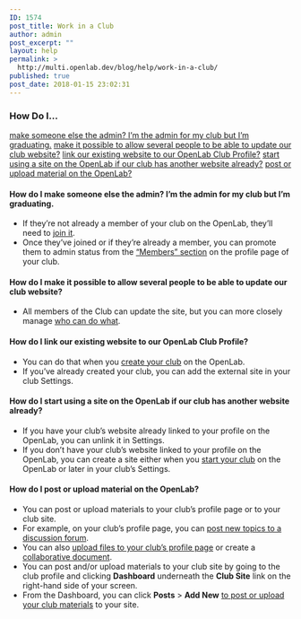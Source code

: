 ```yaml
---
ID: 1574
post_title: Work in a Club
author: admin
post_excerpt: ""
layout: help
permalink: >
  http://multi.openlab.dev/blog/help/work-in-a-club/
published: true
post_date: 2018-01-15 23:02:31
---
```

<h3>How Do I…</h3>
<a href="https://openlab.citytech.cuny.edu/blog/help/work-in-a-club/#changeadmins">make someone else the admin? I’m the admin for my club but I’m graduating.</a>
<a href="https://openlab.citytech.cuny.edu/blog/help/work-in-a-club/#multipleadmins">make it possible to allow several people to be able to update our club website?</a>
<a href="https://openlab.citytech.cuny.edu/blog/help/work-in-a-club/#linksite">link our existing website to our OpenLab Club Profile?</a>
<a href="https://openlab.citytech.cuny.edu/blog/help/work-in-a-club/#newsite">start using a site on the OpenLab if our club has another website already?</a>
<a href="https://openlab.citytech.cuny.edu/blog/help/work-in-a-club/#post">post or upload material on the OpenLab?</a><a name="changeadmins"></a>
<h4>How do I make someone else the admin? I’m the admin for my club but I’m graduating.</h4>
<ul>
 	<li>If they’re not already a member of your club on the OpenLab, they’ll need to <a href="https://openlab.citytech.cuny.edu/blog/help/joining-a-club/">join it</a>.<a name="change2project"></a></li>
 	<li>Once they’ve joined or if they’re already a member, you can promote them to admin status from the <a href="https://openlab.citytech.cuny.edu/blog/help/managing-membership-of-a-course-project-or-club-2/">“Members” section</a> on the profile page of your club.<a name="multipleadmins"></a></li>
</ul>
<h4>How do I make it possible to allow several people to be able to update our club website?</h4>
<ul>
 	<li>All members of the Club can update the site, but you can more closely manage <a href="https://openlab.citytech.cuny.edu/blog/help/managing-users-on-your-site/">who can do what</a>.<a name="linksite"></a></li>
</ul>
<h4 dir="ltr">How do I link our existing website to our OpenLab Club Profile?</h4>
<ul>
 	<li>You can do that when you <a href="https://openlab.citytech.cuny.edu/blog/help/who-can-build-a-site/">create your club</a> on the OpenLab.<a name="newsite"></a></li>
 	<li>If you’ve already created your club, you can add the external site in your club Settings.<a name="linksite"></a></li>
</ul>
<h4 dir="ltr">How do I start using a site on the OpenLab if our club has another website already?</h4>
<ul>
 	<li>If you have your club’s website already linked to your profile on the OpenLab, you can unlink it in Settings.</li>
 	<li>If you don’t have your club’s website linked to your profile on the OpenLab, you can create a site either when you <a href="https://openlab.citytech.cuny.edu/blog/help/what-is-a-site-on-a-course-project-or-club/">start your club</a> on the OpenLab or later in your club’s Settings.<a name="post"></a></li>
</ul>
<h4 dir="ltr">How do I post or upload material on the OpenLab?</h4>
<ul>
 	<li>You can post or upload materials to your club’s profile page or to your club site.</li>
 	<li>For example, on your club’s profile page, you can <a href="https://openlab.citytech.cuny.edu/blog/help/discussion-forums/">post new topics to a discussion forum</a>.</li>
 	<li>You can also <a href="https://openlab.citytech.cuny.edu/blog/help/using-files/">upload files to your club’s profile page</a> or create a <a href="https://openlab.citytech.cuny.edu/blog/help/using-docs/">collaborative document</a>.</li>
 	<li dir="ltr">You can post and/or upload materials to your club site by going to the club profile and clicking <strong>Dashboard</strong> underneath the <strong>Club Site</strong> link on the right-hand side of your screen.</li>
 	<li dir="ltr">From the Dashboard, you can click <strong>Posts</strong> &gt; <strong>Add New</strong> <a href="https://openlab.citytech.cuny.edu/blog/help/writing-a-post/">to post or upload your club materials</a> to your site.</li>
</ul>